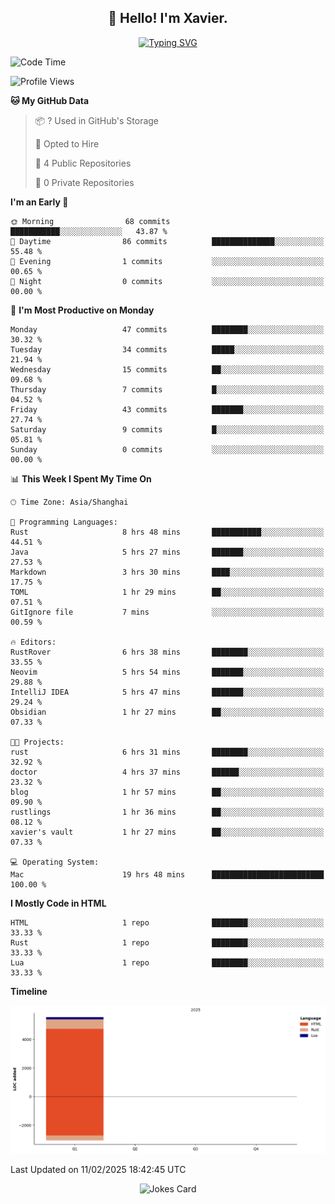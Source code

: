 <h2 align="center">👋 Hello! I'm Xavier.</h2>

<!-- typing svg starts -->
<div align="center">
 <a href="https://git.io/typing-svg"><img src="https://readme-typing-svg.demolab.com?font=Fira+Code&size=16&pause=1000&color=FFFFFFF0&width=435&lines=Fear+is+temporary.+Regret+is+forever." alt="Typing SVG" /></a>
</div>
<!-- typing svg ends -->

<!--START_SECTION:waka-->
![Code Time](http://img.shields.io/badge/Code%20Time-237%20hrs%2012%20mins-blue)

![Profile Views](http://img.shields.io/badge/Profile%20Views-5-blue)

**🐱 My GitHub Data** 

> 📦 ? Used in GitHub's Storage 
 > 
> 💼 Opted to Hire
 > 
> 📜 4 Public Repositories 
 > 
> 🔑 0 Private Repositories 
 > 
**I'm an Early 🐤** 

```text
🌞 Morning                68 commits          ███████████░░░░░░░░░░░░░░   43.87 % 
🌆 Daytime                86 commits          ██████████████░░░░░░░░░░░   55.48 % 
🌃 Evening                1 commits           ░░░░░░░░░░░░░░░░░░░░░░░░░   00.65 % 
🌙 Night                  0 commits           ░░░░░░░░░░░░░░░░░░░░░░░░░   00.00 % 
```
📅 **I'm Most Productive on Monday** 

```text
Monday                   47 commits          ████████░░░░░░░░░░░░░░░░░   30.32 % 
Tuesday                  34 commits          █████░░░░░░░░░░░░░░░░░░░░   21.94 % 
Wednesday                15 commits          ██░░░░░░░░░░░░░░░░░░░░░░░   09.68 % 
Thursday                 7 commits           █░░░░░░░░░░░░░░░░░░░░░░░░   04.52 % 
Friday                   43 commits          ███████░░░░░░░░░░░░░░░░░░   27.74 % 
Saturday                 9 commits           █░░░░░░░░░░░░░░░░░░░░░░░░   05.81 % 
Sunday                   0 commits           ░░░░░░░░░░░░░░░░░░░░░░░░░   00.00 % 
```


📊 **This Week I Spent My Time On** 

```text
🕑︎ Time Zone: Asia/Shanghai

💬 Programming Languages: 
Rust                     8 hrs 48 mins       ███████████░░░░░░░░░░░░░░   44.51 % 
Java                     5 hrs 27 mins       ███████░░░░░░░░░░░░░░░░░░   27.53 % 
Markdown                 3 hrs 30 mins       ████░░░░░░░░░░░░░░░░░░░░░   17.75 % 
TOML                     1 hr 29 mins        ██░░░░░░░░░░░░░░░░░░░░░░░   07.51 % 
GitIgnore file           7 mins              ░░░░░░░░░░░░░░░░░░░░░░░░░   00.59 % 

🔥 Editors: 
RustRover                6 hrs 38 mins       ████████░░░░░░░░░░░░░░░░░   33.55 % 
Neovim                   5 hrs 54 mins       ███████░░░░░░░░░░░░░░░░░░   29.88 % 
IntelliJ IDEA            5 hrs 47 mins       ███████░░░░░░░░░░░░░░░░░░   29.24 % 
Obsidian                 1 hr 27 mins        ██░░░░░░░░░░░░░░░░░░░░░░░   07.33 % 

🐱‍💻 Projects: 
rust                     6 hrs 31 mins       ████████░░░░░░░░░░░░░░░░░   32.92 % 
doctor                   4 hrs 37 mins       ██████░░░░░░░░░░░░░░░░░░░   23.32 % 
blog                     1 hr 57 mins        ██░░░░░░░░░░░░░░░░░░░░░░░   09.90 % 
rustlings                1 hr 36 mins        ██░░░░░░░░░░░░░░░░░░░░░░░   08.12 % 
xavier's vault           1 hr 27 mins        ██░░░░░░░░░░░░░░░░░░░░░░░   07.33 % 

💻 Operating System: 
Mac                      19 hrs 48 mins      █████████████████████████   100.00 % 
```

**I Mostly Code in HTML** 

```text
HTML                     1 repo              ████████░░░░░░░░░░░░░░░░░   33.33 % 
Rust                     1 repo              ████████░░░░░░░░░░░░░░░░░   33.33 % 
Lua                      1 repo              ████████░░░░░░░░░░░░░░░░░   33.33 % 
```



**Timeline**

![Lines of Code chart](https://raw.githubusercontent.com/xavier2code/xavier2code/main/assets/bar_graph.png)


 Last Updated on 11/02/2025 18:42:45 UTC
<!--END_SECTION:waka-->

<!-- jokes card -->
<div align="center">
 <img src="https://readme-jokes.vercel.app/api?hideBorder" alt="Jokes Card" />
</div>
